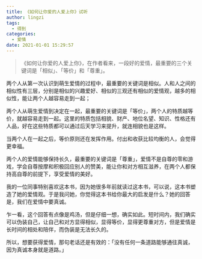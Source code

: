 ```yaml
---
title: 《如何让你爱的人爱上你》试听
author: lingzi
tags:
  - 得到
categories:
  - 爱情
date: 2021-01-01 15:29:57
---
```



> 《如何让你爱的人爱上你》，在作者看来，一段好的爱情，最重要的三个关键词是「相似」、「等价」和「尊重」。

两个人从第一次认识到萌生爱情的过程中，最重要的关键词是相似。人和人之间的相似性有三层，分别是相似的兴趣爱好、相似的三观还有相似的爱情观，越多的相似性，能让两个人越容易走到一起；

两个人从萌生爱情到决定在一起，最重要的关键词是「等价」，两个人的特质越等价，就越容易走到一起。这里的特质包括相貌、财产、地位名望、知识、性格还有人品，好在这些特质都可以通过后天学习来提升，就连相貌也是这样。

当两个人在一起之后，等价原则还在发挥作用。付出和收获比较均衡的人，会觉得更幸福。

两个人的爱情能够保持长久，最重要的关键词是「尊重」，爱情不是自尊的零和游戏，学会自尊按摩和积极回应别人的赞美，能让你和对方相互滋养，在两个人都保持高自尊的前提下，享受爱情的美好。

我的一位同事特别喜欢这本书，因为她很多年前就读过这本书，可以说，这本书塑造了她的爱情观。于是我问她，你觉得这本书给你最大的启发是什么？她的回答是，我们在爱情中要真诚。

乍一看，这个回答有点像是鸡汤，但是仔细一想，确实如此。短时间内，我们确实可以伪装自己，让自己和对方显得相似，显得等价，显得更尊重对方，但是爱情是长时间的相处和陪伴，而伪装是无法长久的。

所以，想要获得爱情，那句老话还是有效的：「没有任何一条道路能够通往真诚，因为真诚本身就是道路。」

